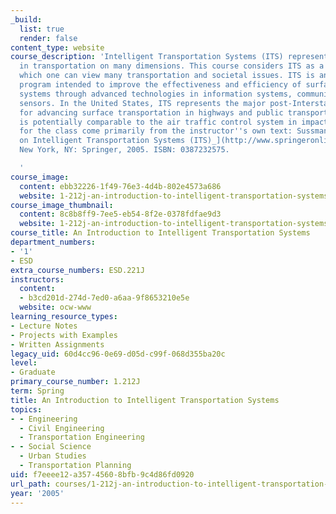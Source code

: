 ```yaml
---
_build:
  list: true
  render: false
content_type: website
course_description: 'Intelligent Transportation Systems (ITS) represent a major transition
  in transportation on many dimensions. This course considers ITS as a lens through
  which one can view many transportation and societal issues. ITS is an international
  program intended to improve the effectiveness and efficiency of surface transportation
  systems through advanced technologies in information systems, communications, and
  sensors. In the United States, ITS represents the major post-Interstate-era program
  for advancing surface transportation in highways and public transportation, and
  is potentially comparable to the air traffic control system in impact. The readings
  for the class come primarily from the instructor''s own text: Sussman, Joseph. [_Perspectives
  on Intelligent Transportation Systems (ITS)_](http://www.springeronline.com/sgw/cda/frontpage/0,11855,4-40109-22-35352196-0,00.html).
  New York, NY: Springer, 2005. ISBN: 0387232575.

  '
course_image:
  content: ebb32226-1f49-76e3-4d4b-802e4573a686
  website: 1-212j-an-introduction-to-intelligent-transportation-systems-spring-2005
course_image_thumbnail:
  content: 8c8b8ff9-7ee5-eb54-8f2e-0378fdfae9d3
  website: 1-212j-an-introduction-to-intelligent-transportation-systems-spring-2005
course_title: An Introduction to Intelligent Transportation Systems
department_numbers:
- '1'
- ESD
extra_course_numbers: ESD.221J
instructors:
  content:
  - b3cd201d-274d-7ed0-a6aa-9f8653210e5e
  website: ocw-www
learning_resource_types:
- Lecture Notes
- Projects with Examples
- Written Assignments
legacy_uid: 60d4cc96-0e69-d05d-c99f-068d355ba20c
level:
- Graduate
primary_course_number: 1.212J
term: Spring
title: An Introduction to Intelligent Transportation Systems
topics:
- - Engineering
  - Civil Engineering
  - Transportation Engineering
- - Social Science
  - Urban Studies
  - Transportation Planning
uid: f7eeee12-a357-4560-8bfb-9c4d86fd0920
url_path: courses/1-212j-an-introduction-to-intelligent-transportation-systems-spring-2005
year: '2005'
---
```

